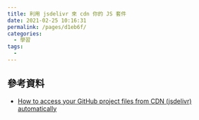 ```yaml
---
title: 利用 jsdelivr 來 cdn 你的 JS 套件
date: 2021-02-25 10:16:31
permalink: /pages/d1eb6f/
categories:
  - 學習
tags:
  - 
---
```




## 參考資料

- [How to access your GitHub project files from CDN (jsdelivr) automatically](https://dev.to/hanakivan/how-to-access-your-github-project-files-from-cdn-jsdelivr-automatically-15ji)
